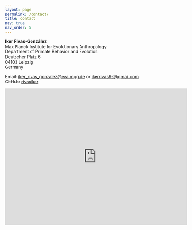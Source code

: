 ```yaml
---
layout: page
permalink: /contact/
title: contact
nav: true
nav_order: 5
---
```


**Iker Rivas-González**<br />
Max Planck Institute for Evolutionary Anthropology<br />
Department of Primate Behavior and Evolution<br />
Deutscher Platz 6<br />
04103 Leipzig<br />
Germany<br />

Email: <iker_rivas_gonzalez@eva.mpg.de> or <ikerrivas96@gmail.com><br />
GitHub: [rivasiker](https://github.com/rivasiker/)<br />

<iframe src="https://www.google.com/maps/embed?pb=!1m18!1m12!1m3!1d19947.688846815403!2d12.374706171380323!3d51.32103813689606!2m3!1f0!2f0!3f0!3m2!1i1024!2i768!4f13.1!3m3!1m2!1s0x47a6f9b4b4dae2ff%3A0x4b72a21142427f15!2sMax%20Planck%20Institute%20for%20Evolutionary%20Anthropology!5e0!3m2!1sen!2sdk!4v1696246859454!5m2!1sen!2sdk" width="600" height="450" style="border:0;" allowfullscreen="" loading="lazy" referrerpolicy="no-referrer-when-downgrade"></iframe>